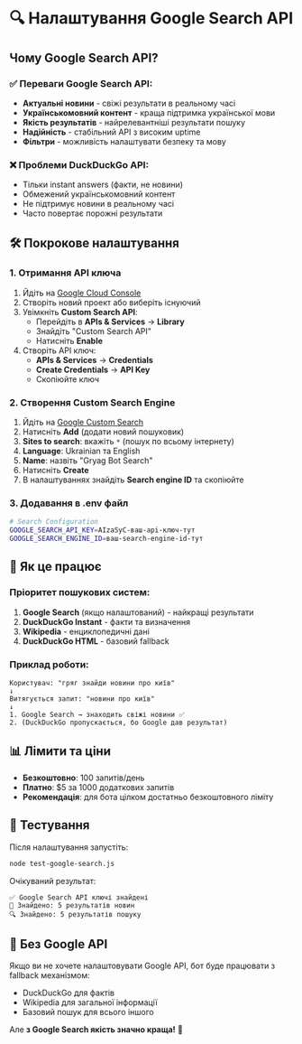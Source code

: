 # 🔍 Налаштування Google Search API

## Чому Google Search API?

### ✅ Переваги Google Search API:
- **Актуальні новини** - свіжі результати в реальному часі
- **Українськомовний контент** - краща підтримка української мови
- **Якість результатів** - найрелевантніші результати пошуку
- **Надійність** - стабільний API з високим uptime
- **Фільтри** - можливість налаштувати безпеку та мову

### ❌ Проблеми DuckDuckGo API:
- Тільки instant answers (факти, не новини)
- Обмежений українськомовний контент
- Не підтримує новини в реальному часі
- Часто повертає порожні результати

## 🛠️ Покрокове налаштування

### 1. Отримання API ключа

1. Йдіть на [Google Cloud Console](https://console.cloud.google.com/)
2. Створіть новий проект або виберіть існуючий
3. Увімкніть **Custom Search API**:
   - Перейдіть в **APIs & Services** → **Library**
   - Знайдіть "Custom Search API"
   - Натисніть **Enable**
4. Створіть API ключ:
   - **APIs & Services** → **Credentials**
   - **Create Credentials** → **API Key**
   - Скопіюйте ключ

### 2. Створення Custom Search Engine

1. Йдіть на [Google Custom Search](https://cse.google.com/)
2. Натисніть **Add** (додати новий пошуковик)
3. **Sites to search**: вкажіть `*` (пошук по всьому інтернету)
4. **Language**: Ukrainian та English
5. **Name**: назвіть "Gryag Bot Search"
6. Натисніть **Create**
7. В налаштуваннях знайдіть **Search engine ID** та скопіюйте

### 3. Додавання в .env файл

```bash
# Search Configuration
GOOGLE_SEARCH_API_KEY=AIzaSyC-ваш-api-ключ-тут
GOOGLE_SEARCH_ENGINE_ID=ваш-search-engine-id-тут
```

## 🚀 Як це працює

### Пріоритет пошукових систем:

1. **Google Search** (якщо налаштований) - найкращі результати
2. **DuckDuckGo Instant** - факти та визначення
3. **Wikipedia** - енциклопедичні дані
4. **DuckDuckGo HTML** - базовий fallback

### Приклад роботи:

```text
Користувач: "гряг знайди новини про київ"
↓
Витягується запит: "новини про київ"
↓
1. Google Search → знаходить свіжі новини ✅
2. (DuckDuckGo пропускається, бо Google дав результат)
```

## 📊 Лімити та ціни

- **Безкоштовно**: 100 запитів/день
- **Платно**: $5 за 1000 додаткових запитів
- **Рекомендація**: для бота цілком достатньо безкоштовного ліміту

## 🧪 Тестування

Після налаштування запустіть:

```bash
node test-google-search.js
```

Очікуваний результат:
```text
✅ Google Search API ключі знайдені
📰 Знайдено: 5 результатів новин
🔍 Знайдено: 5 результатів пошуку
```

## 🔧 Без Google API

Якщо ви не хочете налаштовувати Google API, бот буде працювати з fallback механізмом:
- DuckDuckGo для фактів
- Wikipedia для загальної інформації
- Базовий пошук для всього іншого

Але **з Google Search якість значно краща!** 🚀
